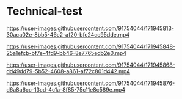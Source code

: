 # Technical-test


https://user-images.githubusercontent.com/91754044/171945813-30aca02e-8bb5-46c2-af20-bfc24cc95dde.mp4



https://user-images.githubusercontent.com/91754044/171945848-25a1efcb-bf7e-4fd9-bb46-8e7765edb2e0.mp4



https://user-images.githubusercontent.com/91754044/171945868-dd49dd79-5b52-4608-a861-af72c801d442.mp4



https://user-images.githubusercontent.com/91754044/171945876-d6a8a6cc-13cd-4c1a-8f85-75c11e8c589e.mp4

